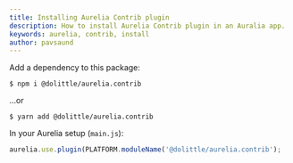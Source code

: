 ```yaml
---
title: Installing Aurelia Contrib plugin
description: How to install Aurelia Contrib plugin in an Auralia app.
keywords: aurelia, contrib, install
author: pavsaund
---
```


Add a dependency to this package:

```shell
$ npm i @dolittle/aurelia.contrib
```

...or

```shell
$ yarn add @dolittle/aurelia.contrib
```

In your Aurelia setup (`main.js`):

```javascript
aurelia.use.plugin(PLATFORM.moduleName('@dolittle/aurelia.contrib');
```

